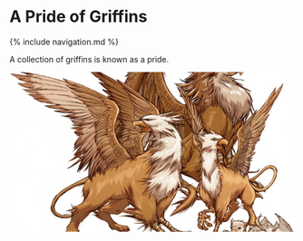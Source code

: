 # A Pride of Griffins
{% include navigation.md %}

A collection of griffins is known as a pride.

<img src="./Griffin%20image%201.jpg" alt="A Griffin">
